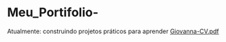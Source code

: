 # Meu_Portifolio-
Atualmente: construindo projetos práticos para aprender
[Giovanna-CV.pdf](https://github.com/user-attachments/files/22633753/Giovanna-CV.pdf)
